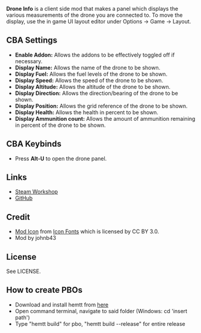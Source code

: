 **Drone Info** is a client side mod that makes a panel which displays the various measurements of the drone you are connected to. To move the display, use the in game UI layout editor under Options -> Game -> Layout.

<h2>CBA Settings</h2>

* **Enable Addon:** Allows the addons to be effectively toggled off if necessary.
* **Display Name:** Allows the name of the drone to be shown.
* **Display Fuel:** Allows the fuel levels of the drone to be shown.
* **Display Speed:** Allows the speed of the drone to be shown.
* **Display Altitude:** Allows the altitude of the drone to be shown.
* **Display Direction:** Allows the direction/bearing of the drone to be shown.
* **Display Position:** Allows the grid reference of the drone to be shown.
* **Display Health:** Allows the health in percent to be shown.
* **Display Ammunition count:** Allows the amount of ammunition remaining in percent of the drone to be shown.

<h2>CBA Keybinds</h2>

* Press **Alt-U** to open the drone panel.

<h2>Links</h2>

* [Steam Workshop](https://steamcommunity.com/sharedfiles/filedetails/?id=2261363770)
* [GitHub](https://github.com/johnb432/Drone-Info)

<h2>Credit</h2>

* [Mod Icon](https://www.onlinewebfonts.com/icon/536439) from [Icon Fonts](http://www.onlinewebfonts.com/icon) which is licensed by CC BY 3.0.
* Mod by johnb43

<h2>License</h2>

See LICENSE.

<h2>How to create PBOs</h2>

* Download and install hemtt from [here](https://github.com/BrettMayson/HEMTT)
* Open command terminal, navigate to said folder (Windows: cd 'insert path')
* Type "hemtt build" for pbo, "hemtt build --release" for entire release
